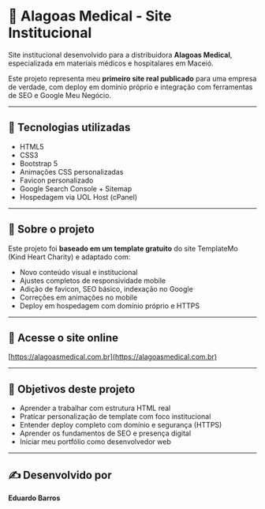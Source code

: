 # 🏥 Alagoas Medical - Site Institucional

Site institucional desenvolvido para a distribuidora **Alagoas Medical**, especializada em materiais médicos e hospitalares em Maceió.

Este projeto representa meu **primeiro site real publicado** para uma empresa de verdade, com deploy em domínio próprio e integração com ferramentas de SEO e Google Meu Negócio.

---

## 🔧 Tecnologias utilizadas

- HTML5
- CSS3
- Bootstrap 5
- Animações CSS personalizadas
- Favicon personalizado
- Google Search Console + Sitemap
- Hospedagem via UOL Host (cPanel)

---

## 🧠 Sobre o projeto

Este projeto foi **baseado em um template gratuito** do site TemplateMo (Kind Heart Charity) e adaptado com:
- Novo conteúdo visual e institucional
- Ajustes completos de responsividade mobile
- Adição de favicon, SEO básico, indexação no Google
- Correções em animações no mobile
- Deploy em hospedagem com domínio próprio e HTTPS

---

## 🔗 Acesse o site online

[https://alagoasmedical.com.br](https://alagoasmedical.com.br)

---

## 📄 Objetivos deste projeto

- Aprender a trabalhar com estrutura HTML real
- Praticar personalização de template com foco institucional
- Entender deploy completo com domínio e segurança (HTTPS)
- Aprender os fundamentos de SEO e presença digital
- Iniciar meu portfólio como desenvolvedor web

---

## ✍️ Desenvolvido por

**Eduardo Barros**  

